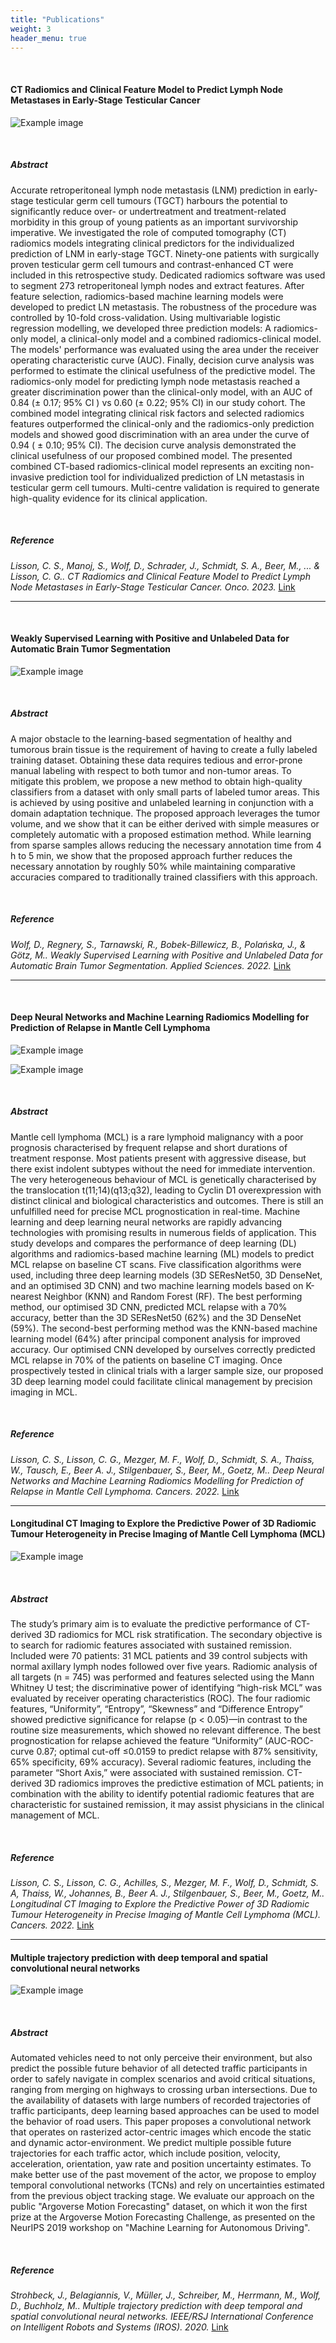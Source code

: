```yaml
---
title: "Publications"
weight: 3
header_menu: true
---
```

&nbsp;

#### CT Radiomics and Clinical Feature Model to Predict Lymph Node Metastases in Early-Stage Testicular Cancer

![Example image](/images/CathiTirdPaper.png)


&nbsp;

##### Abstract
Accurate retroperitoneal lymph node metastasis (LNM) prediction in early-stage testicular germ cell tumours (TGCT) harbours the potential to significantly reduce over- or undertreatment and treatment-related morbidity in this group of young patients as an important survivorship imperative. We investigated the role of computed tomography (CT) radiomics models integrating clinical predictors for the individualized prediction of LNM in early-stage TGCT. Ninety-one patients with surgically proven testicular germ cell tumours and contrast-enhanced CT were included in this retrospective study. Dedicated radiomics software was used to segment 273 retroperitoneal lymph nodes and extract features. After feature selection, radiomics-based machine learning models were developed to predict LN metastasis. The robustness of the procedure was controlled by 10-fold cross-validation. Using multivariable logistic regression modelling, we developed three prediction models: A radiomics-only model, a clinical-only model and a combined radiomics-clinical model. The models' performance was evaluated using the area under the receiver operating characteristic curve (AUC). Finally, decision curve analysis was performed to estimate the clinical usefulness of the predictive model. The radiomics-only model for predicting lymph node metastasis reached a greater discrimination power than the clinical-only model, with an AUC of 0.84 (± 0.17; 95% CI ) vs 0.60 (± 0.22; 95% CI) in our study cohort. The combined model integrating clinical risk factors and selected radiomics features outperformed the clinical-only and the radiomics-only prediction models and showed good discrimination with an area under the curve of 0.94 ( ± 0.10; 95% CI). The decision curve analysis demonstrated the clinical usefulness of our proposed combined model. The presented combined CT-based radiomics-clinical model represents an exciting non-invasive prediction tool for individualized prediction of LN metastasis in testicular germ cell tumours. Multi-centre validation is required to generate high-quality evidence for its clinical application.

&nbsp;

##### Reference
<cite id="Lisson">Lisson, C. S., Manoj, S., Wolf, D., Schrader, J., Schmidt, S. A., Beer, M., ... & Lisson, C. G.. CT Radiomics and Clinical Feature Model to Predict Lymph Node Metastases in Early-Stage Testicular Cancer. <em>Onco</em>. 2023.</cite>
[Link](https://www.mdpi.com/)

---
&nbsp;

#### Weakly Supervised Learning with Positive and Unlabeled Data for Automatic Brain Tumor Segmentation

![Example image](/images/applsci-12-10763-g001.png)


&nbsp;

##### Abstract
A major obstacle to the learning-based segmentation of healthy and tumorous brain tissue is the requirement of having to create a fully labeled training dataset. Obtaining these data requires tedious and error-prone manual labeling with respect to both tumor and non-tumor areas. To mitigate this problem, we propose a new method to obtain high-quality classifiers from a dataset with only small parts of labeled tumor areas. This is achieved by using positive and unlabeled learning in conjunction with a domain adaptation technique. The proposed approach leverages the tumor volume, and we show that it can be either derived with simple measures or completely automatic with a proposed estimation method. While learning from sparse samples allows reducing the necessary annotation time from 4 h to 5 min, we show that the proposed approach further reduces the necessary annotation by roughly 50% while maintaining comparative accuracies compared to traditionally trained classifiers with this approach.

&nbsp;

##### Reference
<cite id="Wolf">Wolf, D., Regnery, S., Tarnawski, R., Bobek-Billewicz, B., Polańska, J., & Götz, M.. Weakly Supervised Learning with Positive and Unlabeled Data for Automatic Brain Tumor Segmentation. <em>Applied Sciences</em>. 2022.</cite>
[Link](https://www.mdpi.com/2076-3417/12/21/10763)

---


&nbsp;

#### Deep Neural Networks and Machine Learning Radiomics Modelling for Prediction of Relapse in Mantle Cell Lymphoma

![Example image](/images/CathiPaper1.png)

![Example image](/images/Cathipaper2.png)

&nbsp;

##### Abstract
Mantle cell lymphoma (MCL) is a rare lymphoid malignancy with a poor prognosis characterised by frequent relapse and short durations of treatment response. Most patients present with aggressive disease, but there exist indolent subtypes without the need for immediate intervention. The very heterogeneous behaviour of MCL is genetically characterised by the translocation t(11;14)(q13;q32), leading to Cyclin D1 overexpression with distinct clinical and biological characteristics and outcomes. There is still an unfulfilled need for precise MCL prognostication in real-time. Machine learning and deep learning neural networks are rapidly advancing technologies with promising results in numerous fields of application. This study develops and compares the performance of deep learning (DL) algorithms and radiomics-based machine learning (ML) models to predict MCL relapse on baseline CT scans. Five classification algorithms were used, including three deep learning models (3D SEResNet50, 3D DenseNet, and an optimised 3D CNN) and two machine learning models based on K-nearest Neighbor (KNN) and Random Forest (RF). The best performing method, our optimised 3D CNN, predicted MCL relapse with a 70% accuracy, better than the 3D SEResNet50 (62%) and the 3D DenseNet (59%). The second-best performing method was the KNN-based machine learning model (64%) after principal component analysis for improved accuracy. Our optimised CNN developed by ourselves correctly predicted MCL relapse in 70% of the patients on baseline CT imaging. Once prospectively tested in clinical trials with a larger sample size, our proposed 3D deep learning model could facilitate clinical management by precision imaging in MCL.

&nbsp;

##### Reference
<cite id="Lisson">Lisson, C. S., Lisson, C. G., Mezger, M. F., Wolf, D., Schmidt, S. A., Thaiss, W., Tausch, E., Beer A. J., Stilgenbauer, S., Beer, M., Goetz, M.. Deep Neural Networks and Machine Learning Radiomics Modelling for Prediction of Relapse in Mantle Cell Lymphoma. <em>Cancers</em>. 2022.</cite>
[Link](https://www.mdpi.com/2072-6694/14/8/2008)

---


#### Longitudinal CT Imaging to Explore the Predictive Power of 3D Radiomic Tumour Heterogeneity in Precise Imaging of Mantle Cell Lymphoma (MCL)

![Example image](/images/CathiPaper3.png)

&nbsp;

##### Abstract
The study’s primary aim is to evaluate the predictive performance of CT-derived 3D radiomics for MCL risk stratification. The secondary objective is to search for radiomic features associated with sustained remission. Included were 70 patients: 31 MCL patients and 39 control subjects with normal axillary lymph nodes followed over five years. Radiomic analysis of all targets (n = 745) was performed and features selected using the Mann Whitney U test; the discriminative power of identifying “high-risk MCL” was evaluated by receiver operating characteristics (ROC). The four radiomic features, “Uniformity”, “Entropy”, “Skewness” and “Difference Entropy” showed predictive significance for relapse (p < 0.05)—in contrast to the routine size measurements, which showed no relevant difference. The best prognostication for relapse achieved the feature “Uniformity” (AUC-ROC-curve 0.87; optimal cut-off ≤0.0159 to predict relapse with 87% sensitivity, 65% specificity, 69% accuracy). Several radiomic features, including the parameter “Short Axis,” were associated with sustained remission. CT-derived 3D radiomics improves the predictive estimation of MCL patients; in combination with the ability to identify potential radiomic features that are characteristic for sustained remission, it may assist physicians in the clinical management of MCL.

&nbsp;

##### Reference
<cite id="Lisson2">Lisson, C. S., Lisson, C. G., Achilles, S., Mezger, M. F., Wolf, D., Schmidt, S. A, Thaiss, W., Johannes, B., Beer A. J., Stilgenbauer, S., Beer, M., Goetz, M.. Longitudinal CT Imaging to Explore the Predictive Power of 3D Radiomic Tumour Heterogeneity in Precise Imaging of Mantle Cell Lymphoma (MCL). <em>Cancers</em>. 2022.</cite>
[Link](https://www.mdpi.com/2072-6694/14/2/393)

---


#### Multiple trajectory prediction with deep temporal and spatial convolutional neural networks

![Example image](/images/JanPaper.png)

&nbsp;

##### Abstract
Automated vehicles need to not only perceive their environment, but also predict the possible future behavior of all detected traffic participants in order to safely navigate in complex scenarios and avoid critical situations, ranging from merging on highways to crossing urban intersections. Due to the availability of datasets with large numbers of recorded trajectories of traffic participants, deep learning based approaches can be used to model the behavior of road users. This paper proposes a convolutional network that operates on rasterized actor-centric images which encode the static and dynamic actor-environment. We predict multiple possible future trajectories for each traffic actor, which include position, velocity, acceleration, orientation, yaw rate and position uncertainty estimates. To make better use of the past movement of the actor, we propose to employ temporal convolutional networks (TCNs) and rely on uncertainties estimated from the previous object tracking stage. We evaluate our approach on the public "Argoverse Motion Forecasting" dataset, on which it won the first prize at the Argoverse Motion Forecasting Challenge, as presented on the NeurIPS 2019 workshop on "Machine Learning for Autonomous Driving".

&nbsp;

##### Reference
<cite id="Jan">Strohbeck, J., Belagiannis, V., Müller, J., Schreiber, M., Herrmann, M., Wolf, D., Buchholz, M.. Multiple trajectory prediction with deep temporal and spatial convolutional neural networks. <em>IEEE/RSJ International Conference on Intelligent Robots and Systems (IROS)</em>. 2020.</cite>
[Link](https://ieeexplore.ieee.org/abstract/document/9341327)
